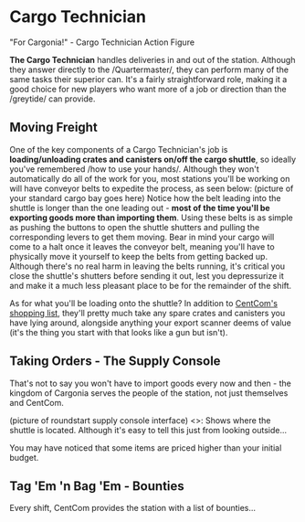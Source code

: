 Cargo Technician
===

"For Cargonia!" - Cargo Technician Action Figure

**The Cargo Technician** handles deliveries in and out of the station. Although they answer directly to the /Quartermaster/, they can perform many of the same tasks their superior can. It's a fairly straightforward role, making it a good choice for new players who want more of a job or direction than the /greytide/ can provide.

## Moving Freight
One of the key components of a Cargo Technician's job is **loading/unloading crates and canisters on/off the cargo shuttle**, so ideally you've remembered /how to use your hands/. Although they won't automatically do all of the work for you, most stations you'll be working on will have conveyor belts to expedite the process, as seen below:
(picture of your standard cargo bay goes here)
Notice how the belt leading into the shuttle is longer than the one leading out - **most of the time you'll be exporting goods more than importing them**. Using these belts is as simple as pushing the buttons to open the shuttle shutters and pulling the corresponding levers to get them moving. Bear in mind your cargo will come to a halt once it leaves the conveyor belt, meaning you'll have to physically move it yourself to keep the belts from getting backed up. Although there's no real harm in leaving the belts running, it's critical you close the shuttle's shutters before sending it out, lest you depressurize it and make it a much less pleasant place to be for the remainder of the shift.

As for what you'll be loading onto the shuttle? In addition to [CentCom's shopping list](#tag-'em-'n-bag-'em---bounties), they'll pretty much take any spare crates and canisters you have lying around, alongside anything your export scanner deems of value (it's the thing you start with that looks like a gun but isn't).

## Taking Orders - The Supply Console
That's not to say you won't have to import goods every now and then - the kingdom of Cargonia serves the people of the station, not just themselves and CentCom.

(picture of roundstart supply console interface)
<>: Shows where the shuttle is located. Although it's easy to tell this just from looking outside...

You may have noticed that some items are priced higher than your initial budget.

## Tag 'Em 'n Bag 'Em - Bounties
Every shift, CentCom provides the station with a list of bounties...
